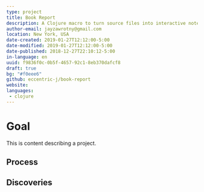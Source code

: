 ```yaml
---
type: project
title: Book Report
description: A Clojure macro to turn source files into interactive notebooks.
author-email: jayzawrotny@gmail.com
location: New York, USA
date-created: 2019-01-27T12:12:00-5:00
date-modified: 2019-01-27T12:12:00-5:00
date-published: 2018-12-27T22:10:12-5:00
in-language: en
uuid: f9836f0c-0b5f-4657-92c1-8eb370dafcf8
draft: true
bg: "#f0eee6"
github: eccentric-j/book-report
website:
languages:
 - clojure
---
```

# <i class="fa fa-trophy icon"></i> Goal

This is content describing a project.

## <i class="fa fa-list-ol icon"></i> Process

## <i class="fa fa-lightbulb icon"></i> Discoveries
